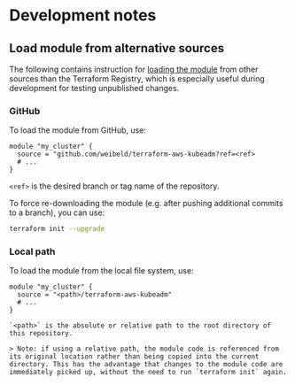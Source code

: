 # Development notes

## Load module from alternative sources

The following contains instruction for [loading the module](https://developer.hashicorp.com/terraform/language/modules/sources) from other sources than the Terraform Registry, which is especially useful during development for testing unpublished changes.

### GitHub

To load the module from GitHub, use:

```hcl
module "my_cluster" {
  source = "github.com/weibeld/terraform-aws-kubeadm?ref=<ref>
  # ...
}
```

`<ref>` is the desired branch or tag name of the repository.

To force re-downloading the module (e.g. after pushing additional commits to a branch), you can use:

```bash
terraform init --upgrade
```

### Local path

To load the module from the local file system, use:

```hcl
module "my_cluster" {
  source = "<path>/terraform-aws-kubeadm"
  # ...
}

`<path>` is the absolute or relative path to the root directory of this repository.

> Note: if using a relative path, the module code is referenced from its original location rather than being copied into the current directory. This has the advantage that changes to the module code are immediately picked up, without the need to run `terraform init` again.
